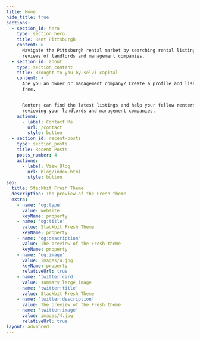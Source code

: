 ```yaml
---
title: Home
hide_title: true
sections:
  - section_id: hero
    type: section_hero
    title: Rent Pittsburgh
    content: >
      Navigate the Pittsburgh rental market by searching rental listings and
      reviews of landlords and management companies.
  - section_id: about
    type: section_content
    title: Brought to you by selvi capital
    content: >
      Are you an owner or management company? Create a profile and list here for
      free.


      Renters can find the latest listings and help your fellow renters by
      reviewing your landlords and management companies.
    actions:
      - label: Contact Me
        url: /contact
        style: button
  - section_id: recent-posts
    type: section_posts
    title: Recent Posts
    posts_number: 4
    actions:
      - label: View Blog
        url: blog/index.html
        style: button
seo:
  title: Stackbit Fresh Theme
  description: The preview of the Fresh theme
  extra:
    - name: 'og:type'
      value: website
      keyName: property
    - name: 'og:title'
      value: Stackbit Fresh Theme
      keyName: property
    - name: 'og:description'
      value: The preview of the Fresh theme
      keyName: property
    - name: 'og:image'
      value: images/4.jpg
      keyName: property
      relativeUrl: true
    - name: 'twitter:card'
      value: summary_large_image
    - name: 'twitter:title'
      value: Stackbit Fresh Theme
    - name: 'twitter:description'
      value: The preview of the Fresh theme
    - name: 'twitter:image'
      value: images/4.jpg
      relativeUrl: true
layout: advanced
---
```

